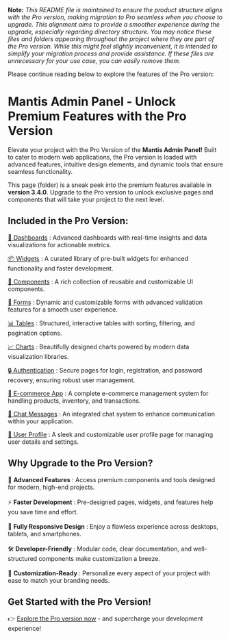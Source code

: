 **Note:** _This README file is maintained to ensure the product structure aligns
with the Pro version, making migration to Pro seamless when you choose to
upgrade. This alignment aims to provide a smoother experience during the
upgrade, especially regarding directory structure. You may notice these files
and folders appearing throughout the project where they are part of the Pro
version. While this might feel slightly inconvenient, it is intended to simplify
your migration process and provide assistance. If these files are unnecessary
for your use case, you can easily remove them._

Please continue reading below to explore the features of the Pro version:

# Mantis Admin Panel - Unlock Premium Features with the Pro Version

Elevate your project with the Pro Version of the <b>Mantis Admin Panel!</b>
Built to cater to modern web applications, the Pro version is loaded with
advanced features, intuitive design elements, and dynamic tools that ensure
seamless functionality.

This page (folder) is a sneak peek into the premium features available in
<b>version 3.4.0</b>. Upgrade to the Pro version to unlock exclusive pages and
components that will take your project to the next level.

## Included in the Pro Version:

[🚀 Dashboards](https://mantisdashboard.io/dashboard/default) : Advanced
dashboards with real-time insights and data visualizations for actionable
metrics.

[📦 Widgets](https://mantisdashboard.io/widget/statistics) : A curated library
of pre-built widgets for enhanced functionality and faster development.

[🔧 Components](https://mantisdashboard.io/components-overview/buttons) : A rich
collection of reusable and customizable UI components.

[📝 Forms](https://mantisdashboard.io/forms/wizard) : Dynamic and customizable
forms with advanced validation features for a smooth user experience.

[📊 Tables](https://mantisdashboard.io/tables/react-table/basic) : Structured,
interactive tables with sorting, filtering, and pagination options.

[📈 Charts](https://mantisdashboard.io/charts/apexchart) : Beautifully designed
charts powered by modern data visualization libraries.

[🔒 Authentication](https://mantisdashboard.io/auth/login) : Secure pages for
login, registration, and password recovery, ensuring robust user management.

[🛒 E-commerce App](https://mantisdashboard.io/apps/e-commerce/products) : A
complete e-commerce management system for handling products, inventory, and
transactions.

[💬 Chat Messages](https://mantisdashboard.io/apps/chat) : An integrated chat
system to enhance communication within your application.

[👤 User Profile](https://mantisdashboard.io/apps/profiles/user/personal) : A
sleek and customizable user profile page for managing user details and settings.

## Why Upgrade to the Pro Version?

🚀 <b>Advanced Features</b> : Access premium components and tools designed for
modern, high-end projects. <br/><br/> ⚡ <b>Faster Development</b> :
Pre-designed pages, widgets, and features help you save time and effort.
<br/><br/> 📱 <b>Fully Responsive Design</b> : Enjoy a flawless experience
across desktops, tablets, and smartphones. <br/><br/> 🛠
<b>Developer-Friendly</b> : Modular code, clear documentation, and
well-structured components make customization a breeze. <br/><br/> 🎨
<b>Customization-Ready</b> : Personalize every aspect of your project with ease
to match your branding needs.

## Get Started with the Pro Version!

👉
[Explore the Pro version now](https://codedthemes.com/item/mantis-angular-admin-template/) -
and supercharge your development experience!
